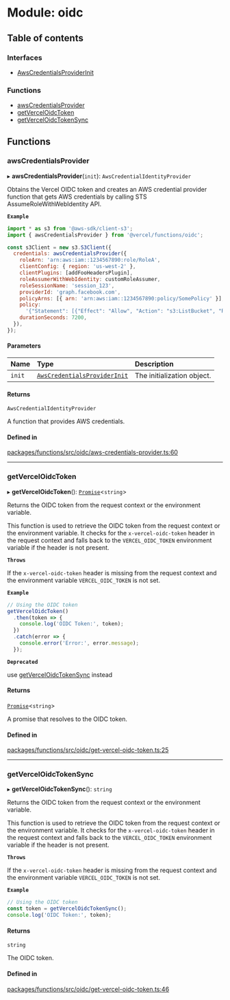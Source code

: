 # Module: oidc

## Table of contents

### Interfaces

- [AwsCredentialsProviderInit](../interfaces/oidc.AwsCredentialsProviderInit.md)

### Functions

- [awsCredentialsProvider](oidc.md#awscredentialsprovider)
- [getVercelOidcToken](oidc.md#getverceloidctoken)
- [getVercelOidcTokenSync](oidc.md#getverceloidctokensync)

## Functions

### awsCredentialsProvider

▸ **awsCredentialsProvider**(`init`): `AwsCredentialIdentityProvider`

Obtains the Vercel OIDC token and creates an AWS credential provider function
that gets AWS credentials by calling STS AssumeRoleWithWebIdentity API.

**`Example`**

```js
import * as s3 from '@aws-sdk/client-s3';
import { awsCredentialsProvider } from '@vercel/functions/oidc';

const s3Client = new s3.S3Client({
  credentials: awsCredentialsProvider({
    roleArn: 'arn:aws:iam::1234567890:role/RoleA',
    clientConfig: { region: 'us-west-2' },
    clientPlugins: [addFooHeadersPlugin],
    roleAssumerWithWebIdentity: customRoleAssumer,
    roleSessionName: 'session_123',
    providerId: 'graph.facebook.com',
    policyArns: [{ arn: 'arn:aws:iam::1234567890:policy/SomePolicy' }],
    policy:
      '{"Statement": [{"Effect": "Allow", "Action": "s3:ListBucket", "Resource": "*"}]}',
    durationSeconds: 7200,
  }),
});
```

#### Parameters

| Name   | Type                                                                             | Description                |
| :----- | :------------------------------------------------------------------------------- | :------------------------- |
| `init` | [`AwsCredentialsProviderInit`](../interfaces/oidc.AwsCredentialsProviderInit.md) | The initialization object. |

#### Returns

`AwsCredentialIdentityProvider`

A function that provides AWS credentials.

#### Defined in

[packages/functions/src/oidc/aws-credentials-provider.ts:60](https://github.com/vercel/vercel/blob/main/packages/functions/src/oidc/aws-credentials-provider.ts#L60)

---

### getVercelOidcToken

▸ **getVercelOidcToken**(): [`Promise`](https://developer.mozilla.org/en-US/docs/Web/JavaScript/Reference/Global_Objects/Promise)<`string`\>

Returns the OIDC token from the request context or the environment variable.

This function is used to retrieve the OIDC token from the request context or the environment variable.
It checks for the `x-vercel-oidc-token` header in the request context and falls back to the `VERCEL_OIDC_TOKEN` environment variable if the header is not present.

**`Throws`**

If the `x-vercel-oidc-token` header is missing from the request context and the environment variable `VERCEL_OIDC_TOKEN` is not set.

**`Example`**

```js
// Using the OIDC token
getVercelOidcToken()
  .then(token => {
    console.log('OIDC Token:', token);
  })
  .catch(error => {
    console.error('Error:', error.message);
  });
```

**`Deprecated`**

use [getVercelOidcTokenSync](oidc.md#getverceloidctokensync) instead

#### Returns

[`Promise`](https://developer.mozilla.org/en-US/docs/Web/JavaScript/Reference/Global_Objects/Promise)<`string`\>

A promise that resolves to the OIDC token.

#### Defined in

[packages/functions/src/oidc/get-vercel-oidc-token.ts:25](https://github.com/vercel/vercel/blob/main/packages/functions/src/oidc/get-vercel-oidc-token.ts#L25)

---

### getVercelOidcTokenSync

▸ **getVercelOidcTokenSync**(): `string`

Returns the OIDC token from the request context or the environment variable.

This function is used to retrieve the OIDC token from the request context or the environment variable.
It checks for the `x-vercel-oidc-token` header in the request context and falls back to the `VERCEL_OIDC_TOKEN` environment variable if the header is not present.

**`Throws`**

If the `x-vercel-oidc-token` header is missing from the request context and the environment variable `VERCEL_OIDC_TOKEN` is not set.

**`Example`**

```js
// Using the OIDC token
const token = getVercelOidcTokenSync();
console.log('OIDC Token:', token);
```

#### Returns

`string`

The OIDC token.

#### Defined in

[packages/functions/src/oidc/get-vercel-oidc-token.ts:46](https://github.com/vercel/vercel/blob/main/packages/functions/src/oidc/get-vercel-oidc-token.ts#L46)
